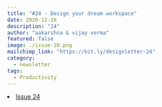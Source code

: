 ```yaml
---
title: "#24 - Design your dream workspace"
date: 2020-12-16
description: "24"
author: "aakarshna & vijay verma"
featured: false
image: ./issue-10.png
mailchimp_link: "https://bit.ly/designletter-24"
category:
  - newsletter
tags:
  - Productivity
---
```

<li><a href="https://bit.ly/designletter-24">Issue 24</a></li>

